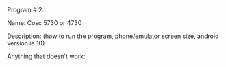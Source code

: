 Program # 2

Name:
Cosc 5730 or 4730

Description: (how to run the program, phone/emulator screen size, android version ie 10)

Anything that doesn't work:
